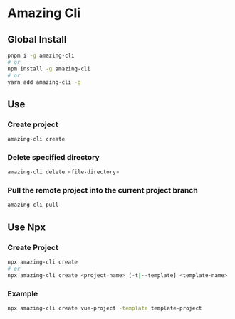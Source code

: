 # Amazing Cli

## Global Install

```bash
pnpm i -g amazing-cli
# or
npm install -g amazing-cli
# or
yarn add amazing-cli -g
```

## Use

### Create project

```bash
amazing-cli create
```

### Delete specified directory

```bash
amazing-cli delete <file-directory>
```

### Pull the remote project into the current project branch

```bash
amazing-cli pull
```

## Use Npx

### Create Project

```bash
npx amazing-cli create
# or
npx amazing-cli create <project-name> [-t|--template] <template-name>
```

### Example

```bash
npx amazing-cli create vue-project -template template-project
```
